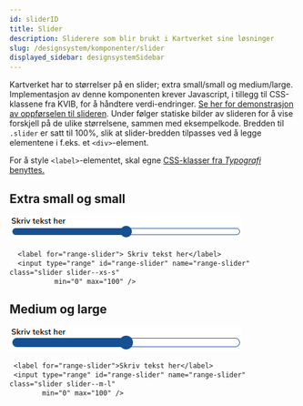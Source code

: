 ```yaml
---
id: sliderID
title: Slider
description: Sliderere som blir brukt i Kartverket sine løsninger
slug: /designsystem/komponenter/slider
displayed_sidebar: designsystemSidebar
---
```

Kartverket har to størrelser på en slider; extra small/small og medium/large.
Implementasjon av denne komponenten krever Javascript, i tillegg til CSS-klassene fra KVIB, for å håndtere verdi-endringer. [Se her for demonstrasjon av oppførselen til slideren](pathname:///html/slider.html).
Under følger statiske bilder av slideren for å vise forskjell på de ulike størrelsene, sammen med eksempelkode. Bredden til <code>.slider</code> er satt til 100%, slik at slider-bredden tilpasses ved å legge elementene i f.eks. et <code><div\></code>-element.

For å style <code><label\></code>-elementet, skal egne
[CSS-klasser fra _Typografi_ benyttes.](../designTokens/typography.md#label)



## Extra small og small



![slider-xs-s](/img/image_docs/slider-xs-s.PNG)

``` markup
  <label for="range-slider"> Skriv tekst her</label>
  <input type="range" id="range-slider" name="range-slider" class="slider slider--xs-s"
           min="0" max="100" />
```


## Medium og large

![slider-m-l](/img/image_docs/slider-m-l.PNG)

``` markup
 <label for="range-slider">Skriv tekst her</label>
 <input type="range" id="range-slider" name="range-slider" class="slider slider--m-l"
        min="0" max="100" />
```



